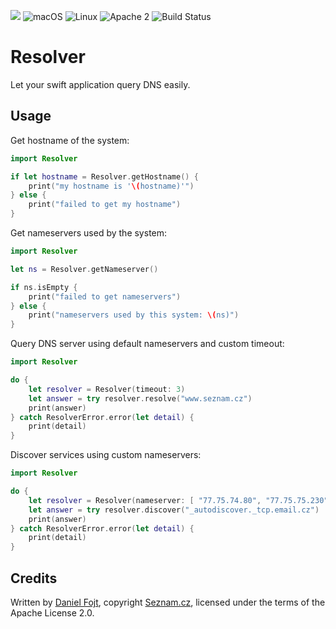 ![](https://img.shields.io/badge/Swift-5.2-orange.svg?style=flat)
![macOS](https://img.shields.io/badge/os-macOS-green.svg?style=flat)
![Linux](https://img.shields.io/badge/os-linux-green.svg?style=flat)
![Apache 2](https://img.shields.io/badge/license-Apache2-blue.svg?style=flat)
![Build Status](https://travis-ci.com/seznam/swift-resolver.svg?branch=master)

# Resolver

Let your swift application query DNS easily.

## Usage

Get hostname of the system:

```swift
import Resolver

if let hostname = Resolver.getHostname() {
	print("my hostname is '\(hostname)'")
} else {
	print("failed to get my hostname")
}
```

Get nameservers used by the system:

```swift
import Resolver

let ns = Resolver.getNameserver()

if ns.isEmpty {
	print("failed to get nameservers")
} else {
	print("nameservers used by this system: \(ns)")
}
```

Query DNS server using default nameservers and custom timeout:

```swift
import Resolver

do {
	let resolver = Resolver(timeout: 3)
	let answer = try resolver.resolve("www.seznam.cz")
	print(answer)
} catch ResolverError.error(let detail) {
	print(detail)
}
```

Discover services using custom nameservers:

```swift
import Resolver

do {
	let resolver = Resolver(nameserver: [ "77.75.74.80", "77.75.75.230" ])
	let answer = try resolver.discover("_autodiscover._tcp.email.cz")
	print(answer)
} catch ResolverError.error(let detail) {
	print(detail)
}
```

## Credits

Written by [Daniel Fojt](https://github.com/danielfojt/), copyright [Seznam.cz](https://onas.seznam.cz/en/), licensed under the terms of the Apache License 2.0.
